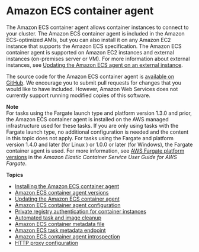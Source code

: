 # Amazon ECS container agent<a name="ECS_agent"></a>

The Amazon ECS container agent allows container instances to connect to your cluster\. The Amazon ECS container agent is included in the Amazon ECS\-optimized AMIs, but you can also install it on any Amazon EC2 instance that supports the Amazon ECS specification\. The Amazon ECS container agent is supported on Amazon EC2 instances and external instances \(on\-premises server or VM\)\. For more information about external instances, see [Updating the Amazon ECS agent on an external instance](ecs-anywhere-updates.md#ecs-anywhere-updates-ecsagent)\.

The source code for the Amazon ECS container agent is [available on GitHub](https://github.com/aws/amazon-ecs-agent)\. We encourage you to submit pull requests for changes that you would like to have included\. However, Amazon Web Services does not currently support running modified copies of this software\.

**Note**  
For tasks using the Fargate launch type and platform version 1\.3\.0 and prior, the Amazon ECS container agent is installed on the AWS managed infrastructure used for these tasks\. If you are only using tasks with the Fargate launch type, no additional configuration is needed and the content in this topic does not apply\. For tasks using the Fargate and platform version 1\.4\.0 and later \(for Linux \) or 1\.0\.0 or later \(for Windows\), the Fargate container agent is used\. For more information, see [AWS Fargate platform versions](https://docs.aws.amazon.com/AmazonECS/latest/userguide/platform_versions.html) in the *Amazon Elastic Container Service User Guide for AWS Fargate*\.

**Topics**
+ [Installing the Amazon ECS container agent](ecs-agent-install.md)
+ [Amazon ECS container agent versions](ecs-agent-versions.md)
+ [Updating the Amazon ECS container agent](ecs-agent-update.md)
+ [Amazon ECS container agent configuration](ecs-agent-config.md)
+ [Private registry authentication for container instances](private-auth-container-instances.md)
+ [Automated task and image cleanup](automated_image_cleanup.md)
+ [Amazon ECS container metadata file](container-metadata.md)
+ [Amazon ECS task metadata endpoint](task-metadata-endpoint.md)
+ [Amazon ECS container agent introspection](ecs-agent-introspection.md)
+ [HTTP proxy configuration](http_proxy_config.md)